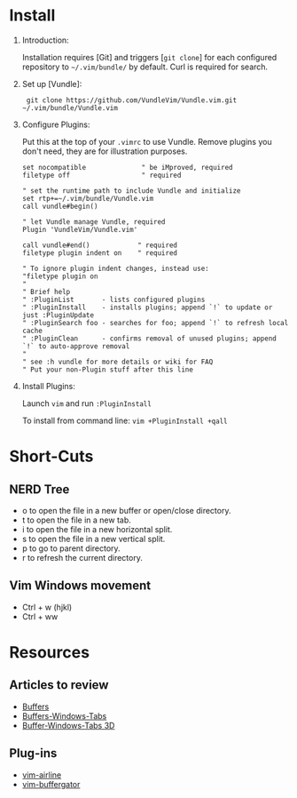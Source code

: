 # Install
1. Introduction:

   Installation requires [Git] and triggers [`git clone`] for each configured repository to `~/.vim/bundle/` by default.
   Curl is required for search.

2. Set up [Vundle]:

   ` git clone https://github.com/VundleVim/Vundle.vim.git ~/.vim/bundle/Vundle.vim`

3. Configure Plugins:

   Put this at the top of your `.vimrc` to use Vundle. Remove plugins you don't need, they are for illustration purposes.

   ```vim
   set nocompatible              " be iMproved, required
   filetype off                  " required

   " set the runtime path to include Vundle and initialize
   set rtp+=~/.vim/bundle/Vundle.vim
   call vundle#begin()
   
   " let Vundle manage Vundle, required
   Plugin 'VundleVim/Vundle.vim'
   
   call vundle#end()            " required
   filetype plugin indent on    " required
   
   " To ignore plugin indent changes, instead use:
   "filetype plugin on
   "
   " Brief help
   " :PluginList       - lists configured plugins
   " :PluginInstall    - installs plugins; append `!` to update or just :PluginUpdate
   " :PluginSearch foo - searches for foo; append `!` to refresh local cache
   " :PluginClean      - confirms removal of unused plugins; append `!` to auto-approve removal
   "
   " see :h vundle for more details or wiki for FAQ
   " Put your non-Plugin stuff after this line
   ```

4. Install Plugins:

   Launch `vim` and run `:PluginInstall`

   To install from command line: `vim +PluginInstall +qall`
   
# Short-Cuts

## NERD Tree
- o to open the file in a new buffer or open/close directory.
- t to open the file in a new tab.
- i to open the file in a new horizontal split.
- s to open the file in a new vertical split.
- p to go to parent directory.
- r to refresh the current directory.

## Vim Windows movement
- Ctrl + w (hjkl)
- Ctrl + ww

# Resources
## Articles to review
-  [Buffers](https://mkaz.blog/working-with-vim/buffers/)
-  [Buffers-Windows-Tabs](https://joshldavis.com/2014/04/05/vim-tab-madness-buffers-vs-tabs/)
-  [Buffer-Windows-Tabs 3D](https://dev.to/iggredible/using-buffers-windows-and-tabs-efficiently-in-vim-56jc)
## Plug-ins
- [vim-airline](https://github.com/vim-airline/vim-airline)
- [vim-buffergator](https://github.com/jeetsukumaran/vim-buffergator)
